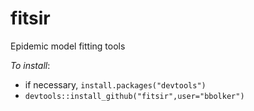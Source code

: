fitsir
======

Epidemic model fitting tools

*To install*:
* if necessary, `install.packages("devtools")`
* `devtools::install_github("fitsir",user="bbolker")`
